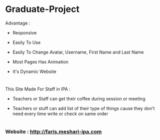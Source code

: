 # Graduate-Project



Advantage :

- Responsive

- Easily To Use

- Easily To Change Avatar, Username, First Name and Last Name

- Most Pages Has Animation

- It's Dynamic Website

# 
This Site Made For Staff in IPA :
 
- Teachers or Staff can get their coffee during session or meeting

- Teachers or stuff can add list of their type of things cause they don’t need every time write or check on same order
# 

### Website : http://faris.meshari-ipa.com




